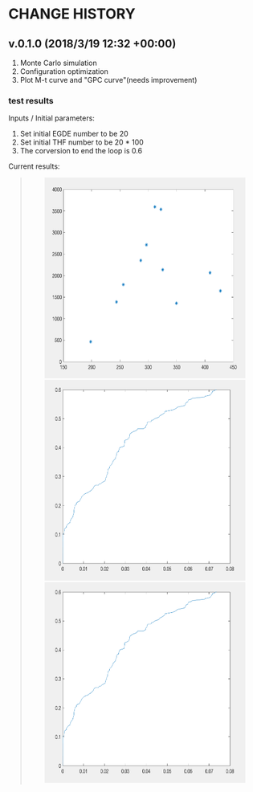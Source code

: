 # CHANGE HISTORY

## v.0.1.0 (2018/3/19 12:32 +00:00)
<ol>
<li>Monte Carlo simulation</li>
<li>Configuration optimization</li>
<li>Plot M-t curve and "GPC curve"(needs improvement)</li>
</ol>

### test results
Inputs / Initial parameters: 
<ol>
<li>Set initial EGDE number to be 20</li>
<li>Set initial THF number to be 20 * 100</li>
<li>The corversion to end the loop is 0.6</li>
</ol>

Current results:
>
><div align=center><img width="400" height="400" src="https://github.com/rachelduan/MC-simulation-THF/blob/master/testExample/v0.1.0:M-V.png"/></div>
><div align=center><img width="400" height="400" src="https://github.com/rachelduan/MC-simulation-THF/blob/master/testExample/v0.1.0:M-t.png"/></div>
><div align=center><img width="400" height="400" src="https://github.com/rachelduan/MC-simulation-THF/blob/master/testExample/v0.1.0:conversion-t.png"/></div>



